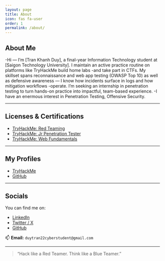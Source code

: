 ```yaml
---
layout: page
title: About
icon: fas fa-user
order: 1
permalink: /about/
---
```


## About Me




-Hi — I’m [Tran Khanh Duy], a final-year Information Technology student at [Saigon Technology University]. I maintain an active practice routine on platforms like TryHackMe  build home labs
-and take part in CTFs. My skillset spans reconnaissance and web app testing (OWASP Top 10) as well as defensive awareness — I know how incidents surface in logs and how mitigation workflows
-operate. I’m seeking an internship in penetration testing to turn hands-on practice into impactful, team-based experience.
-I have an enermous interest in Penetration Testing, Offensive Security.

---

## Licenses & Certifications

- [TryHackMe: Red Teaming](https://tryhackme-certificates.s3-eu-west-1.amazonaws.com/THM-IHR8ZG35BG.pdf)
- [TryHackMe: Jr Penetration Tester](https://tryhackme-certificates.s3-eu-west-1.amazonaws.com/THM-G6DMYVUIQD.pdf)
- [TryHackMe: Web Fundamentals](https://tryhackme-certificates.s3-eu-west-1.amazonaws.com/THM-KHQKPOUDWM.pdf)

---

## My Profiles

- [TryHackMe](https://tryhackme.com/p/biusa)
- [GitHub](https://github.com/MrDarkRoot)

---

## Socials

You can find me on:

- [LinkedIn](https://linkedin.com/in/mrdarkroot)
- [Twitter / X](https://twitter.com/mrdarkroot)
- [GitHub](https://github.com/MrDarkRoot)

📫 **Email:** `duytran22cyberstudent@gmail.com`

---

> “Hack like a Red Teamer. Think like a Blue Teamer.”
